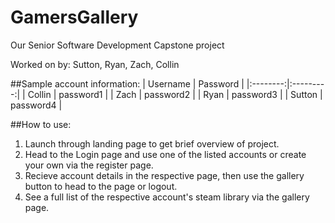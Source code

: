 # GamersGallery
Our Senior Software Development Capstone project

Worked on by: Sutton, Ryan, Zach, Collin




##Sample account information:
| Username |  Password |
|:--------:|:---------:|
|  Collin  | password1 |
|   Zach   | password2 |
|   Ryan   | password3 |
|  Sutton  | password4 |

##How to use:
1. Launch through landing page to get brief overview of project.
2. Head to the Login page and use one of the listed accounts or create your own via the register page.
3. Recieve account details in the respective page, then use the gallery button to head to the page or logout.
4. See a full list of the respective account's steam library via the gallery page.

